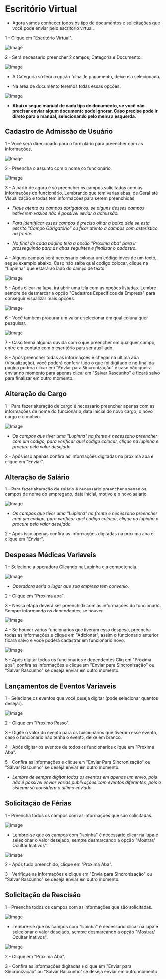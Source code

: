 # Escritório Virtual

* Agora vamos conhecer todos os tipo de documentos e solicitações que você pode enviar pelo escritorio virtual.

1 - Clique em "Escritório Virtual".

![Image](./imagens/escritorio.png)

2 - Será necessario preencher 2 campos, Categoria e Documento.

![Image](./imagens/escritorio.png)

* A Categoria só terá a opção folha de pagamento, deixe ela selecionada.

* Na area de documento teremos todas essas opções.

![Image](./imagens/doc_escr.png)

* **Abaixo segue manual de cada tipo de documento, se você não precisar enviar algum documento pode ignorar. Caso precise pode ir direto para o manual, selecionando pelo menu a esquerda.**


## Cadastro de Admissão de Usuário

1 - Você será direcionado para o formulário para preencher com as informações.

![Image](./imagens/admissao.png)

2 - Preencha o assunto com o nome do funcionário.

![Image](./imagens/assunto_adm.png)

3 - A partir de agora é só preencher os campos solicitados com as informações do funcionário. Lembrando que tem varias abas, de Geral até Visualização e todas tem informações para serem preenchidas.

* *Fique atento os campos obrigatórios. se alguns desses campos estiverem vazios não é possível enviar a admissão.*

* *Para identificar esses campos é preciso olhar a baixo dele se esta escrito "Campo Obrigatório" ou ficar atento a campos com asteristico na frente.*

* *No final de cada pagina tera a opção "Proxima aba" para ir prosseguindo para as abas seguintes e finalizar o cadastro.*

4 - Alguns campos será necessario colocar um código inves de um texto, segue exemplo abaixo. Caso não saiba qual codigo colocar, clique na "Lupinha" que estará ao lado do campo de texto.

![Image](./imagens/campos_lupa.png)

5 - Após clicar na lupa, irá abrir uma tela com as opções listadas. Lembre sempre de desmarcar a opção "Cadastros Especificos da Empresa" para conseguir visualizar mais opções.

![Image](./imagens/filtros_lupa.png)

6 - Você tambem procurar um valor e selecionar em qual coluna quer pesquisar.

![Image](./imagens/filtros_lupa2.png)

7 - Caso tenha alguma duvida com o que preencher em qualquer campo, entre em contato com o escritório para ser auxiliado.

8 - Após preencher todas as informações e chegar na ultima aba (Visualização), você poderá conferir tudo o que foi digitado e no final da pagina podera clicar em "Enviar para Sincronização" e caso não queira enviar no momento para apenas clicar em "Salvar Rascunho" e ficará salvo para finalizar em outro momento.

## Alteração de Cargo

1 - Para fazer alteração de cargo é necessario preencher apenas com as informações de nome do funcionário, data inicial do novo cargo, o novo cargo e o motivo.

![Image](./imagens/cargo.png)

* *Os campos que tiver uma "Lupinha" na frente é necessario preencher com um codigo, para verificar qual codigo colocar, clique na lupinha e procure pelo valor desejado.*

2 - Após isso apenas confira as informações digitadas na proxima aba e clique em "Enviar".

## Alteração de Salário

1 - Para fazer alteração de salário é necessário preencher apenas os campos de nome do empregado, data inicial, motivo e o novo salario.

![Image](./imagens/salario.png)

* *Os campos que tiver uma "Lupinha" na frente é necessario preencher com um codigo, para verificar qual codigo colocar, clique na lupinha e procure pelo valor desejado.*

2 - Após isso apenas confira as informações digitadas na proxima aba e clique em "Enviar".

## Despesas Médicas Variaveis

1 - Selecione a operadora Clicando na Lupinha e a competencia.

![Image](./imagens/medicas.png)

* *Operadora seria o lugar que sua empresa tem convenio.*

2 - Clique em "Próxima aba".

3 - Nessa etapa deverá ser preenchido com as informações do funcionario. Sempre informando os dependentes, se houver.

![Image](./imagens/medicas_dependentes.png)

4 - Se houver varios funcionarios que tiveram essa despesa, preencha todas as informações e clique em "Adicionar", assim o funcionario anterior ficará salvo e você poderá cadastrar um funcionario novo.

![Image](./imagens/adcionar_medicas.png)

5 - Após digitar todos os funcionarios e dependentes Cliq em "Proxima aba", confira as informações e clique em "Enviar para Sincronização" ou "Salvar Rascunho" se deseja enviar em outro momento.

## Lançamentos de Eventos Variaveis

1 - Selecione os eventos que você deseja digitar (pode selecionar quantos desejar).

![Image](./imagens/eventos.png)

2 - Clique em "Proximo Passo".

3 - Digite o valor do evento para os funcionários que tiveram esse evento, caso o funcionario não tenha o evento, deixe em branco.

4 - Após digitar os eventos de todos os funcionarios clique em "Proxima Aba".

5 - Confira as informações e clique em "Enviar Para Sincronização" ou "Salvar Rascunho" se deseja enviar em outro momento.

* *Lembre de sempre digitar todos os eventos em apenas um envio, pois não é possivel enviar varias publicações com eventos diferentes, pois o sistema só considera o ultimo enviado.*

## Solicitação de Férias

1 - Preencha todos os campos com as informações que são solicitadas.

![Image](./imagens/ferias.png)

* Lembre-se que os campos com "lupinha" é necessario clicar na lupa e selecionar o valor desejado, sempre desmarcando a opção "Mostrar/ Ocultar Inativos".

![Image](./imagens/ferias2.png)

2 - Após tudo preenchido, clique em "Proxima Aba".

3 - Verifique as informações e clique em "Envia para Sincronização" ou "Salvar Rascunho" se deseja enviar em outro momento.

## Solicitação de Rescisão

1 - Preencha todos os campos com as informações que são solicitadas.

![Image](./imagens/rescisao.png)

* Lembre-se que os campos com "lupinha" é necessario clicar na lupa e selecionar o valor desejado, sempre desmarcando a opção "Mostrar/ Ocultar Inativos".

![Image](./imagens/rescisao2.png)

2 - Clique em "Proxima Aba".

3 - Confira as informações digitadas e clique em "Enviar para Sincronização" ou "Salvar Rascunho" se deseja enviar em outro momento.